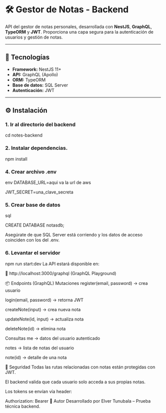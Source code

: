 
# 🛠️ Gestor de Notas - Backend

API del gestor de notas personales, desarrollada con **NestJS**, **GraphQL**, **TypeORM** y **JWT**. Proporciona una capa segura para la autenticación de usuarios y gestión de notas.

---

## 🚀 Tecnologías

- **Framework:** NestJS 11+
- **API:** GraphQL (Apollo)
- **ORM:** TypeORM
- **Base de datos:** SQL Server
- **Autenticación:** JWT

---

## ⚙️ Instalación

### 1. Ir al directorio del backend

cd notes-backend

### 2. Instalar dependencias.

npm install

### 4. Crear archivo .env
env
DATABASE_URL=aqui va la url de aws

JWT_SECRET=una_clave_secreta

### 5. Crear base de datos

sql

CREATE DATABASE notasdb;

Asegúrate de que SQL Server está corriendo y los datos de acceso coinciden con los del .env.

### 6. Levantar el servidor
npm run start:dev
La API estará disponible en:

📍 http://localhost:3000/graphql (GraphQL Playground)

📦 Endpoints (GraphQL)
Mutaciones
register(email, password) → crea usuario

login(email, password) → retorna JWT

createNote(input) → crea nueva nota

updateNote(id, input) → actualiza nota

deleteNote(id) → elimina nota

Consultas
me → datos del usuario autenticado

notes → lista de notas del usuario

note(id) → detalle de una nota

🔐 Seguridad
Todas las rutas relacionadas con notas están protegidas con JWT.

El backend valida que cada usuario solo acceda a sus propias notas.

Los tokens se envían vía header:

Authorization: Bearer <token>
🧠 Autor
Desarrollado por Elver Tunubala – Prueba técnica backend.


